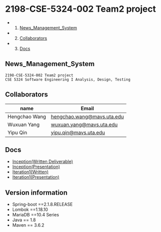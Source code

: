

# 2198-CSE-5324-002 Team2 project
<!-- vscode-markdown-toc -->
* 1. [News_Management_System](#News_Management_System)
* 2. [Collaborators](#Collaborators)
* 3. [Docs](#Docs)

<!-- vscode-markdown-toc-config
	numbering=true
	autoSave=true
	/vscode-markdown-toc-config -->
<!-- /vscode-markdown-toc -->
##  <a name='News_Management_System'></a>News_Management_System

    2198-CSE-5324-002 Team2 project
    CSE 5324 Software Engineering I Analysis, Design, Testing

##  <a name='Collaborators'></a>Collaborators

name | Email 
-|-
Hengchao Wang | hengchao.wang@mavs.uta.edu 
Wuxuan Yang  | wuxuan.yang@mavs.uta.edu 
Yipu Qin | yipu.qin@mavs.uta.edu 

##  <a name='Docs'></a>Docs
* [Inception(Written Deliverable)](https://docs.google.com/document/d/1Rhmbc3Yms2fX0Om6TTw0Jvc0ZzU6N31lgVby1VVswgM/edit?usp=sharing)<br>
* [Inception(Presentation)](https://docs.google.com/presentation/d/1Ecqu4M4ZMOHqGux18yNNcmOlejBv5U4HIbhzxeJpIPw/edit?usp=sharing)
* [Iteration1(Written)](https://docs.google.com/document/d/1xojJuxG4TjK_5rMOHoKnia8X3puUgZmVg5vDwJo0rZQ/edit?usp=sharing)
* [Iteration1(Presentation)](https://docs.google.com/presentation/d/1XKdoUZgeQ8CaxGgrqFjCaCm6UXsMDL3Cuk-MpV_A6xQ/edit?usp=sharing)

## Version information
* Spring-boot  ==2.1.8.RELEASE 
* Lombok  ==1.18.10
* MariaDB  ==10.4 Series
* Java == 1.8
* Maven	==	3.6.2
